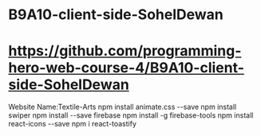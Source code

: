 # B9A10-client-side-SohelDewan
# https://github.com/programming-hero-web-course-4/B9A10-client-side-SohelDewan

Website Name:Textile-Arts
npm install animate.css --save
npm install swiper
npm install --save firebase
npm install -g firebase-tools
npm install react-icons --save
npm i react-toastify